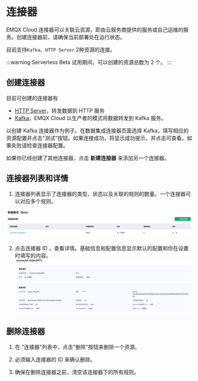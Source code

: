 # 连接器

EMQX Cloud 连接器可以关联云资源，即由云服务商提供的服务或自己运维的服务。创建连接器前，请确保当前部署处在运行状态。

目前支持`Kafka`、`HTTP Server` 2种资源的连接。

:::warning
 Serverless Beta 试用期间，可以创建的资源总数为 2 个。
:::

## 创建连接器

目前可创建的连接器有
- [HTTP Server](./http_server.md)，转发数据到 HTTP 服务
- [Kafka](./kafka.md)，EMQX Cloud 以生产者的模式将数据转发到 Kafka 服务。

以创建 Kafka 连接器作为例子。在数据集成连接器页面选择 Kafka，填写相应的资源配置并点击"测试"按钮。如果连接成功，将显示成功提示，并点击可查看。如果失败请检查连接器配置。

如果你已经创建了其他连接器，点击 **新建连接器** 来添加另一个连接器。


## 连接器列表和详情

1. 连接器列表显示了连接器的类型、状态以及关联的规则的数量。一个连接器可以对应多个规则。

![连接器](./_assets/connector_01.png)

2. 点击连接器 ID ，查看详情。基础信息和配置信息显示默认的配置和你在设置时填写的内容。
![连接器](./_assets/connector_02.png)


## 删除连接器

1. 在 "连接器"列表中，点击"删除"按钮来删除一个资源。 

2. 必须输入连接器的 ID 来确认删除。

3. 确保在删除连接器之前，清空该连接器下的所有规则。
